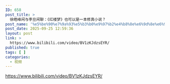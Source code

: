 ```yaml
---
ID: 658
post_title: >
  徐皓峰闲与李旦闲聊：《红楼梦》也可以是一本修真小说？
post_name: '%e5%be%90%e7%9a%93%e5%b3%b0%e9%97%b2%e4%b8%8e%e6%9d%8e%e6%97%a6%e9%97%b2%e8%81%8a%ef%bc%9a%e3%80%8a%e7%ba%a2%e6%a5%bc%e6%a2%a6%e3%80%8b%e4%b9%9f%e5%8f%af%e4%bb%a5%e6%98%af%e4%b8%80%e6%9c%ac%e4%bf%ae'
post_date: 2025-09-25 12:59:36
layout: post
link: >
  https://www.bilibili.com/video/BV1zKJdzsEYR/
published: true
tags: [ ]
categories:
  - 视频
---
```

https://www.bilibili.com/video/BV1zKJdzsEYR/